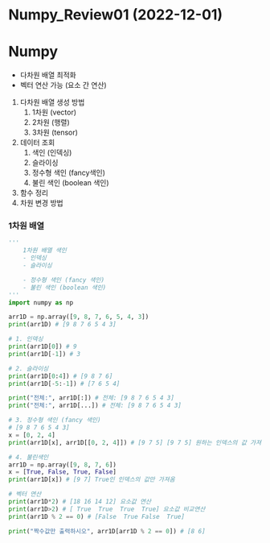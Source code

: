 Numpy_Review01 (2022-12-01)
===========================

# Numpy

- 다차원 배열 최적화
- 벡터 연산 가능 (요소 간 연산)
1. 다차원 배열 생성 방법
    1. 1차원 (vector)
    2. 2차원 (행렬)
    3. 3차원 (tensor)
2. 데이터 조회 
    1. 색인 (인덱싱)
    2. 슬라이싱
    3. 정수형 색인 (fancy색인)
    4. 불린 색인 (boolean 색인)
3. 함수 정리
4. 차원 변경 방법

### 1차원 배열

```python
'''
    1차원 배열 색인
    - 인덱싱
    - 슬라이싱

    - 정수형 색인 (fancy 색인)
    - 불린 색인 (boolean 색인)
'''
import numpy as np

arr1D = np.array([9, 8, 7, 6, 5, 4, 3])
print(arr1D) # [9 8 7 6 5 4 3]

# 1. 인덱싱
print(arr1D[0]) # 9
print(arr1D[-1]) # 3

# 2. 슬라이싱
print(arr1D[0:4]) # [9 8 7 6]
print(arr1D[-5:-1]) # [7 6 5 4]

print("전체:", arr1D[:]) # 전체: [9 8 7 6 5 4 3]
print("전체:", arr1D[...]) # 전체: [9 8 7 6 5 4 3]

# 3. 정수형 색인 (fancy 색인)
# [9 8 7 6 5 4 3]
x = [0, 2, 4]
print(arr1D[x], arr1D[[0, 2, 4]]) # [9 7 5] [9 7 5] 원하는 인덱스의 값 가져오기 반드시 중괄호 2중으로 쓰기

# 4. 불린색인
arr1D = np.array([9, 8, 7, 6])
x = [True, False, True, False]
print(arr1D[x]) # [9 7] True인 인덱스의 값만 가져옴

# 벡터 연산
print(arr1D*2) # [18 16 14 12] 요소값 연산
print(arr1D>2) # [ True  True  True  True] 요소값 비교연산
print(arr1D % 2 == 0) # [False  True False  True]

print("짝수값만 출력하시오", arr1D[arr1D % 2 == 0]) # [8 6]
```
